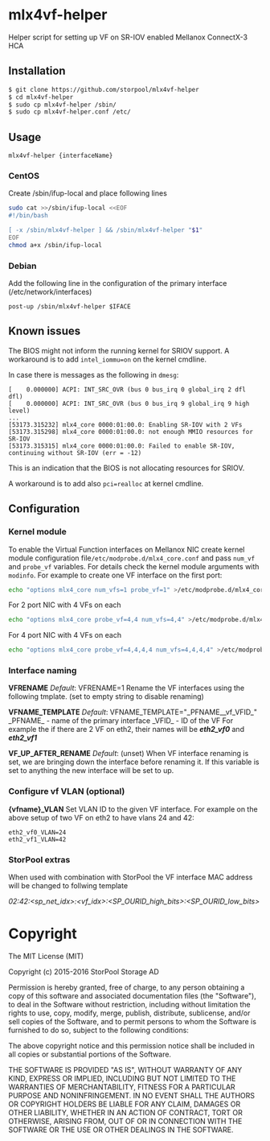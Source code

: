 # mlx4vf-helper
Helper script for setting up VF on SR-IOV enabled Mellanox ConnectX-3 HCA


## Installation
```bash
$ git clone https://github.com/storpool/mlx4vf-helper
$ cd mlx4vf-helper
$ sudo cp mlx4vf-helper /sbin/
$ sudo cp mlx4vf-helper.conf /etc/
```


## Usage
```
mlx4vf-helper {interfaceName}
```
### CentOS
Create /sbin/ifup-local and place following lines
```bash
sudo cat >>/sbin/ifup-local <<EOF
#!/bin/bash

[ -x /sbin/mlx4vf-helper ] && /sbin/mlx4vf-helper "$1"
EOF
chmod a+x /sbin/ifup-local
```
### Debian
Add the following line in the configuration of the primary interface (/etc/network/interfaces)
```
post-up /sbin/mlx4vf-helper $IFACE
```

## Known issues

The BIOS might not inform the running kernel for SRIOV support. A workaround is to add `intel_iommu=on` on the kernel cmdline.

In case there is messages as the following in `dmesg`:

```
[    0.000000] ACPI: INT_SRC_OVR (bus 0 bus_irq 0 global_irq 2 dfl dfl)
[    0.000000] ACPI: INT_SRC_OVR (bus 0 bus_irq 9 global_irq 9 high level)
...
[53173.315232] mlx4_core 0000:01:00.0: Enabling SR-IOV with 2 VFs
[53173.315298] mlx4_core 0000:01:00.0: not enough MMIO resources for SR-IOV
[53173.315315] mlx4_core 0000:01:00.0: Failed to enable SR-IOV, continuing without SR-IOV (err = -12)
```

This is an indication that the BIOS is not allocating resources for SRIOV.

A workaround is to add also `pci=realloc` at kernel cmdline.

## Configuration

### Kernel module
To enable the Virtual Function interfaces on Mellanox NIC create kernel module configuration file`/etc/modprobe.d/mlx4_core.conf`
and pass `num_vf` and `probe_vf` variables. For details check the kernel module arguments with `modinfo`.
For example to create one VF interface on the first port:
```bash
echo "options mlx4_core num_vfs=1 probe_vf=1" >/etc/modprobe.d/mlx4_core.conf
```
For 2 port NIC with 4 VFs on each
```bash
echo "options mlx4_core probe_vf=4,4 num_vfs=4,4" >/etc/modprobe.d/mlx4_core.conf
```
For 4 port NIC with 4 VFs on each
```bash
echo "options mlx4_core probe_vf=4,4,4,4 num_vfs=4,4,4,4" >/etc/modprobe.d/mlx4_core.conf
```

### Interface naming
**VFRENAME**
*Default*: VFRENAME=1
Rename the VF interfaces using the following tmplate. (set to empty string to disable renaming)

**VFNAME_TEMPLATE**
*Default*: VFNAME\_TEMPLATE="\_PFNAME__vf_VFID_"
\_PFNAME_ - name of the primary interface
\_VFID_ - ID of the VF
For example the if there are 2 VF on eth2, their names will be ***eth2_vf0*** and ***eth2_vf1***

**VF_UP_AFTER_RENAME**
*Default*: (unset)
When VF interface renaming is set, we are bringing down the interface before renaming it. If this variable is set to anything the new interface will be set to up.

### Configure vf VLAN (optional)
**{vfname}\_VLAN**
Set VLAN ID to the given VF interface.
For example on the above setup of two VF on eth2 to have vlans 24 and 42:
```
eth2_vf0_VLAN=24
eth2_vf1_VLAN=42
```

### StorPool extras
When used with combination with StorPool the VF interface MAC address will be changed to follwing template

*02:42:<sp_net_idx>:<vf_idx>:<SP_OURID_high_bits>:<SP_OURID_low_bits>*


# Copyright

 The MIT License (MIT)

 Copyright (c) 2015-2016 StorPool Storage AD

 Permission is hereby granted, free of charge, to any person obtaining a copy
 of this software and associated documentation files (the "Software"), to deal
 in the Software without restriction, including without limitation the rights
 to use, copy, modify, merge, publish, distribute, sublicense, and/or sell
 copies of the Software, and to permit persons to whom the Software is
 furnished to do so, subject to the following conditions:

 The above copyright notice and this permission notice shall be included in all
 copies or substantial portions of the Software.

 THE SOFTWARE IS PROVIDED "AS IS", WITHOUT WARRANTY OF ANY KIND, EXPRESS OR
 IMPLIED, INCLUDING BUT NOT LIMITED TO THE WARRANTIES OF MERCHANTABILITY,
 FITNESS FOR A PARTICULAR PURPOSE AND NONINFRINGEMENT. IN NO EVENT SHALL THE
 AUTHORS OR COPYRIGHT HOLDERS BE LIABLE FOR ANY CLAIM, DAMAGES OR OTHER
 LIABILITY, WHETHER IN AN ACTION OF CONTRACT, TORT OR OTHERWISE, ARISING FROM,
 OUT OF OR IN CONNECTION WITH THE SOFTWARE OR THE USE OR OTHER DEALINGS IN THE
 SOFTWARE.
